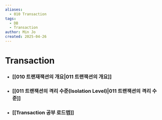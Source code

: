 ```yaml
---
aliases:
  - 010 Transaction
tags:
  - DB
  - Transaction
author: Min Jo
created: 2025-04-26
---
```


# Transaction 
- ### [[010 트랜재잭션의 개요|011 트랜잭션의 개요]]
- ### [[011 트랜잭션의 격리 수준(Isolation Level)|011 트랜잭션의 격리 수준]]
- ### [[Transaction 공부 로드맵]]
